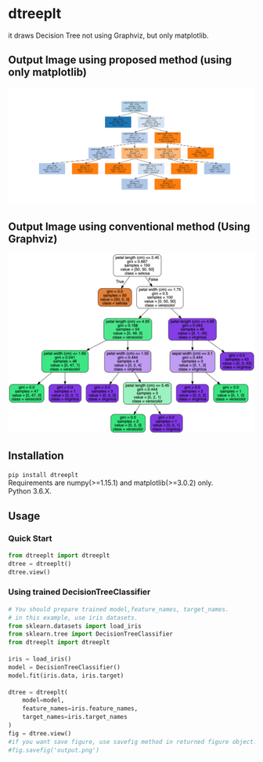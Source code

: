 # dtreeplt
it draws Decision Tree not using Graphviz, but only matplotlib.
## Output Image using proposed method (using only matplotlib)
![graphviz](output/result.png)
## Output Image using conventional method (Using Graphviz)
![graphviz](output/using_graphviz.png)

## Installation
`pip install dtreeplt`  
Requirements are numpy(>=1.15.1) and matplotlib(>=3.0.2) only.  
Python 3.6.X.

## Usage
### Quick Start
```python
from dtreeplt import dtreeplt
dtree = dtreeplt()
dtree.view()
```
### Using trained DecisionTreeClassifier
```python
# You should prepare trained model,feature_names, target_names.
# in this example, use iris datasets.
from sklearn.datasets import load_iris
from sklearn.tree import DecisionTreeClassifier
from dtreeplt import dtreeplt

iris = load_iris()
model = DecisionTreeClassifier()
model.fit(iris.data, iris.target)

dtree = dtreeplt(
    model=model,
    feature_names=iris.feature_names,
    target_names=iris.target_names
)
fig = dtree.view()
#if you want save figure, use savefig method in returned figure object.
#fig.savefig('output.png')
```

